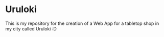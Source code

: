 # Uruloki
This is my repository for the creation of a Web App for a tabletop shop in my city called Uruloki :D
